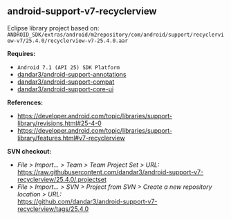 ## android-support-v7-recyclerview

Eclipse library project based on:<br/>
`ANDROID_SDK/extras/android/m2repository/com/android/support/recyclerview-v7/25.4.0/recyclerview-v7-25.4.0.aar`

**Requires:**
- `Android 7.1 (API 25) SDK Platform`
- [dandar3/android-support-annotations](https://github.com/dandar3/android-support-annotations/tree/25.4.0)
- [dandar3/android-support-compat](https://github.com/dandar3/android-support-compat/tree/25.4.0)
- [dandar3/android-support-core-ui](https://github.com/dandar3/android-support-core-ui/tree/25.4.0)

**References:**
- https://developer.android.com/topic/libraries/support-library/revisions.html#25-4-0
- https://developer.android.com/topic/libraries/support-library/features.html#v7-recyclerview

**SVN checkout:**
- _File > Import... > Team > Team Project Set > URL:_<br/>
  https://raw.githubusercontent.com/dandar3/android-support-v7-recyclerview/25.4.0/.projectset
- _File > Import... > SVN > Project from SVN > Create a new repository location > URL:_<br/> 
  https://github.com/dandar3/android-support-v7-recyclerview/tags/25.4.0